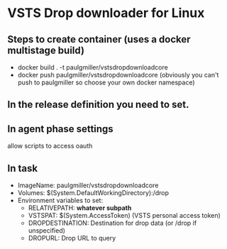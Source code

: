 # VSTS Drop downloader for Linux

## Steps to create container (uses a docker multistage build)

- docker build . -t paulgmiller/vstsdropdownloadcore
- docker push paulgmiller/vstsdropdownloadcore
  (obviously you can't push to paulgmiller so choose your own docker namespace)

## In the release definition you need to set.

## In agent phase settings

allow scripts to access oauth

## In task

- ImageName: paulgmiller/vstsdropdownloadcore
- Volumes: $(System.DefaultWorkingDirectory):/drop
- Environment variables to set:
  - RELATIVEPATH: __whatever subpath__
  - VSTSPAT: $(System.AccessToken) (VSTS personal access token)
  - DROPDESTINATION: Destination for drop data (or /drop if unspecified)
  - DROPURL: Drop URL to query
